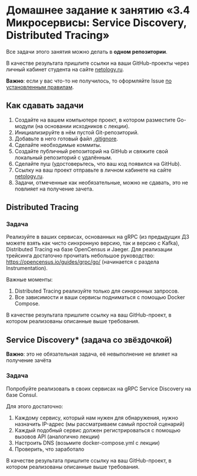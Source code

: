 # Домашнее задание к занятию «3.4 Микросервисы: Service Discovery, Distributed Tracing»

Все задачи этого занятия можно делать в **одном репозитории**.

В качестве результата пришлите ссылки на ваши GitHub-проекты через личный кабинет студента на сайте [netology.ru](https://netology.ru).

**Важно**: если у вас что-то не получилось, то оформляйте Issue [по установленным правилам](../report-requirements.md).

## Как сдавать задачи

1. Создайте на вашем компьютере проект, в котором разместите Go-модули (на основании исходников с лекции).
1. Инициализируйте в нём пустой Git-репозиторий.
1. Добавьте в него готовый файл [.gitignore](../.gitignore).
1. Сделайте необходимые коммиты.
1. Создайте публичный репозиторий на GitHub и свяжите свой локальный репозиторий с удалённым.
1. Сделайте пуш (удостоверьтесь, что ваш код появился на GitHub).
1. Ссылку на ваш проект отправьте в личном кабинете на сайте [netology.ru](https://netology.ru).
1. Задачи, отмеченные как необязательные, можно не сдавать, это не повлияет на получение зачета.

## Distributed Tracing

### Задача

Реализуйте в ваших сервисах, основанных на gRPC (из предыдущих ДЗ можете взять как чисто синхронную версию, так и версию с Kafka), Distributed Tracing на базе OpenCensus и Jaeger. Для реализации трейсинга достаточно прочитать небольшое руководство: https://opencensus.io/guides/grpc/go/ (начинается с раздела Instrumentation).

Важные моменты:
1. Distributed Tracing реализуйте только для синхронных запросов.
1. Все зависимости и ваши сервисы подниматься с помощью Docker Compose.

В качестве результата пришлите ссылку на ваш GitHub-проект, в котором реализованы описанные выше требования.

## Service Discovery* (задача со звёздочкой)

**Важно**: это не обязательная задача, её невыполнение не влияет на получение зачёта

### Задача

Попробуйте реализовать в своих сервисах на gRPC Service Discovery на базе Consul.

Для этого достаточно:
1. Каждому сервису, который нам нужен для обнаружения, нужно назначить IP-адрес (мы рассматриваем самый простой сценарий)
2. Каждый подобный сервис должен регистрироваться с помощью вызовов API (аналогично лекции)
3. Настроить DNS (возьмите docker-compose.yml с лекции)
4. Проверить, что заработало

В качестве результата пришлите ссылку на ваш GitHub-проект, в котором реализованы описанные выше требования.
